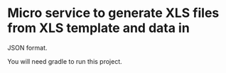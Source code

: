 # Micro service to generate XLS files from XLS template and data in
JSON format.

You will need gradle to run this project.
